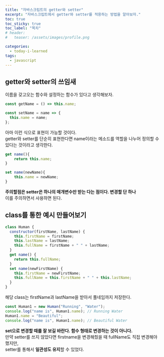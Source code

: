 ```yaml
---
title: "자바스크립트의 getter와 setter"
excerpt: "자바스크립트에서 getter와 setter를 적용하는 방법을 알아보자."
toc: true
toc_sticky: true
toc_label: "목차"
# header:
#   teaser: /assets/images/profile.png

categories:
  - today-i-learned
tags:
  - javascript
---
```


## getter와 setter의 쓰임새

이름을 갖고오는 함수와 설정하는 함수가 있다고 생각해보자.

```js
const getName = () => this.name;

const setName = name => {
  this.name = name;
};
```

아마 이런 식으로 표현이 가능할 것이다.  
getter와 setter를 단순히 표현한다면 name이라는 메소드를 역할을 나누어 정의할 수 있다는 것이라고 생각한다.

```js
get name(){
    return this.name;
}

set name(newName){
    this.name = newName;
}
```

**주의할점은 setter은 하나의 매개변수만 받는 다는 점이다. 변경할 단 하나**  
이를 주의하면서 사용하면 된다.

## class를 통한 예시 만들어보기

```js
class Human {
  constructor(firstName, lastName) {
    this.firstName = firstName;
    this.lastName = lastName;
    this.fullName = firstName + " " + lastName;
  }
  get name() {
    return this.fullName;
  }
  set name(newFirstName) {
    this.firstName = newFirstName;
    this.fullName = this.firstName + " " + this.lastName;
  }
}
```

해당 class는 firstName과 lastName을 받아서 풀네임까지 저장한다.

```js
const Human1 = new Human("Running", "Water");
console.log("name is", Human1.name); // Running Water
Human1.name = "Beautiful";
console.log("name is", Human1.name); // Beautiful Water
```

**set으로 변경할 때를 잘 보길 바란다. 함수 형태로 변경하는 것이 아니다.**  
만약 setter를 쓰지 않았다면 firstname을 변경해줬을 때 fullName도 직접 변경해야 했지만,  
setter를 통해서 **일관성도 유지**할 수 있었다.
